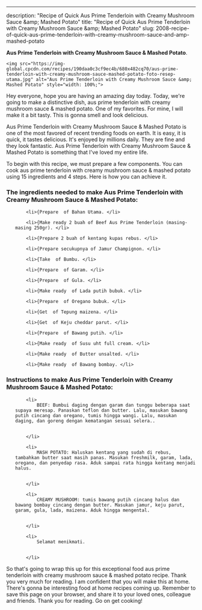 ---
description: "Recipe of Quick Aus Prime Tenderloin with Creamy Mushroom Sauce &amp;amp; Mashed Potato"
title: "Recipe of Quick Aus Prime Tenderloin with Creamy Mushroom Sauce &amp;amp; Mashed Potato"
slug: 2008-recipe-of-quick-aus-prime-tenderloin-with-creamy-mushroom-sauce-and-amp-mashed-potato

<p>
	<strong>Aus Prime Tenderloin with Creamy Mushroom Sauce &amp; Mashed Potato</strong>. 
	
</p>
<p>
	
	<img src="https://img-global.cpcdn.com/recipes/190daa0c3cf9ec4b/680x482cq70/aus-prime-tenderloin-with-creamy-mushroom-sauce-mashed-potato-foto-resep-utama.jpg" alt="Aus Prime Tenderloin with Creamy Mushroom Sauce &amp; Mashed Potato" style="width: 100%;">
	
	
</p>
<p>
	Hey everyone, hope you are having an amazing day today. Today, we're going to make a distinctive dish, aus prime tenderloin with creamy mushroom sauce &amp; mashed potato. One of my favorites. For mine, I will make it a bit tasty. This is gonna smell and look delicious.
</p>
	
<p>
	
</p>
<p>
	Aus Prime Tenderloin with Creamy Mushroom Sauce &amp; Mashed Potato is one of the most favored of recent trending foods on earth. It is easy, it is quick, it tastes delicious. It's enjoyed by millions daily. They are fine and they look fantastic. Aus Prime Tenderloin with Creamy Mushroom Sauce &amp; Mashed Potato is something that I've loved my entire life.
</p>

<p>
To begin with this recipe, we must prepare a few components. You can cook aus prime tenderloin with creamy mushroom sauce &amp; mashed potato using 15 ingredients and 4 steps. Here is how you can achieve it.
</p>

<h3>The ingredients needed to make Aus Prime Tenderloin with Creamy Mushroom Sauce &amp; Mashed Potato:</h3>

<ol>
	
		<li>{Prepare  of Bahan Utama. </li>
	
		<li>{Make ready 2 buah of Beef Aus Prime Tenderloin (masing-masing 250gr). </li>
	
		<li>{Prepare 2 buah of kentang kupas rebus. </li>
	
		<li>{Prepare secukupnya of Jamur Champignon. </li>
	
		<li>{Take  of Bumbu. </li>
	
		<li>{Prepare  of Garam. </li>
	
		<li>{Prepare  of Gula. </li>
	
		<li>{Make ready  of Lada putih bubuk. </li>
	
		<li>{Prepare  of Oregano bubuk. </li>
	
		<li>{Get  of Tepung maizena. </li>
	
		<li>{Get  of Keju cheddar parut. </li>
	
		<li>{Prepare  of Bawang putih. </li>
	
		<li>{Make ready  of Susu uht full cream. </li>
	
		<li>{Make ready  of Butter unsalted. </li>
	
		<li>{Make ready  of Bawang bombay. </li>
	
</ol>
<p>
	
</p>

<h3>Instructions to make Aus Prime Tenderloin with Creamy Mushroom Sauce &amp; Mashed Potato:</h3>

<ol>
	
		<li>
			BEEF: Bumbui daging dengan garam dan tunggu beberapa saat supaya meresap. Panaskan teflon dan butter. Lalu, masukan bawang putih cincang dan oregano, tumis hingga wangi. Lalu, masukan daging, dan goreng dengan kematangan sesuai selera..
			
			
		</li>
	
		<li>
			MASH POTATO: Haluskan kentang yang sudah di rebus, tambahkan butter saat masih panas. Masukan freshmilk, garam, lada, oregano, dan penyedap rasa. Aduk sampai rata hingga kentang menjadi halus.
			
			
		</li>
	
		<li>
			CREAMY MUSHROOM: tumis bawang putih cincang halus dan bawang bombay cincang dengan butter. Masukan jamur, keju parut, garam, gula, lada, maizena. Aduk hingga mengental.
			
			
		</li>
	
		<li>
			Selamat menikmati.
			
			
		</li>
	
</ol>

<p>
	
</p>

<p>
	So that's going to wrap this up for this exceptional food aus prime tenderloin with creamy mushroom sauce &amp; mashed potato recipe. Thank you very much for reading. I am confident that you will make this at home. There's gonna be interesting food at home recipes coming up. Remember to save this page on your browser, and share it to your loved ones, colleague and friends. Thank you for reading. Go on get cooking!
</p>
